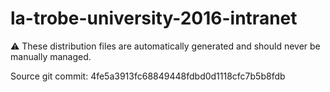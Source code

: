 # la-trobe-university-2016-intranet

:warning: These distribution files are automatically generated and should never be manually managed.

Source git commit: 4fe5a3913fc68849448fdbd0d1118cfc7b5b8fdb
